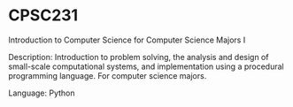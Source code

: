 # CPSC231
Introduction to Computer Science for Computer Science Majors I

Description:
Introduction to problem solving, the analysis and design of small-scale computational systems, and implementation using a procedural programming language. For computer science majors.

Language:
Python
